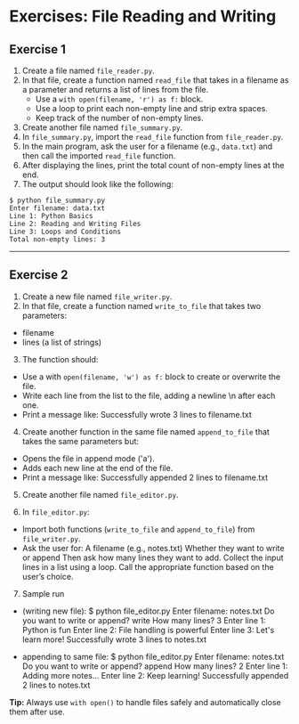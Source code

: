 # Exercises: File Reading and Writing

## Exercise 1
1. Create a file named `file_reader.py`.
2. In that file, create a function named `read_file` that takes in a filename as a parameter and returns a list of lines from the file.
   - Use a `with open(filename, 'r') as f:` block.
   - Use a loop to print each non-empty line and strip extra spaces.
   - Keep track of the number of non-empty lines.
3. Create another file named `file_summary.py`.
4. In `file_summary.py`, import the `read_file` function from `file_reader.py`.
5. In the main program, ask the user for a filename (e.g., `data.txt`) and then call the imported `read_file` function.
6. After displaying the lines, print the total count of non-empty lines at the end.
7. The output should look like the following:

```
$ python file_summary.py
Enter filename: data.txt
Line 1: Python Basics
Line 2: Reading and Writing Files
Line 3: Loops and Conditions
Total non-empty lines: 3
```

---

## Exercise 2


1. Create a new file named `file_writer.py`.
2. In that file, create a function named `write_to_file` that takes two parameters:
- filename
- lines (a list of strings)

3. The function should:
- Use a with `open(filename, 'w') as f:` block to create or overwrite the file.
- Write each line from the list to the file, adding a newline \n after each one.
- Print a message like:
Successfully wrote 3 lines to filename.txt

4. Create another function in the same file named `append_to_file` that takes the same parameters but:
- Opens the file in append mode ('a').
- Adds each new line at the end of the file.
- Print a message like:
Successfully appended 2 lines to filename.txt

5. Create another file named `file_editor.py`.

6. In `file_editor.py`:
- Import both functions (`write_to_file` and `append_to_file`) from `file_writer.py`.
- Ask the user for:
A filename (e.g., notes.txt)
Whether they want to write or append
Then ask how many lines they want to add.
Collect the input lines in a list using a loop.
Call the appropriate function based on the user’s choice.

7. Sample run
- (writing new file):
$ python file_editor.py
Enter filename: notes.txt
Do you want to write or append? write
How many lines? 3
Enter line 1: Python is fun
Enter line 2: File handling is powerful
Enter line 3: Let's learn more!
Successfully wrote 3 lines to notes.txt

- appending to same file:
$ python file_editor.py
Enter filename: notes.txt
Do you want to write or append? append
How many lines? 2
Enter line 1: Adding more notes...
Enter line 2: Keep learning!
Successfully appended 2 lines to notes.txt

**Tip:** Always use `with open()` to handle files safely and automatically close them after use.
